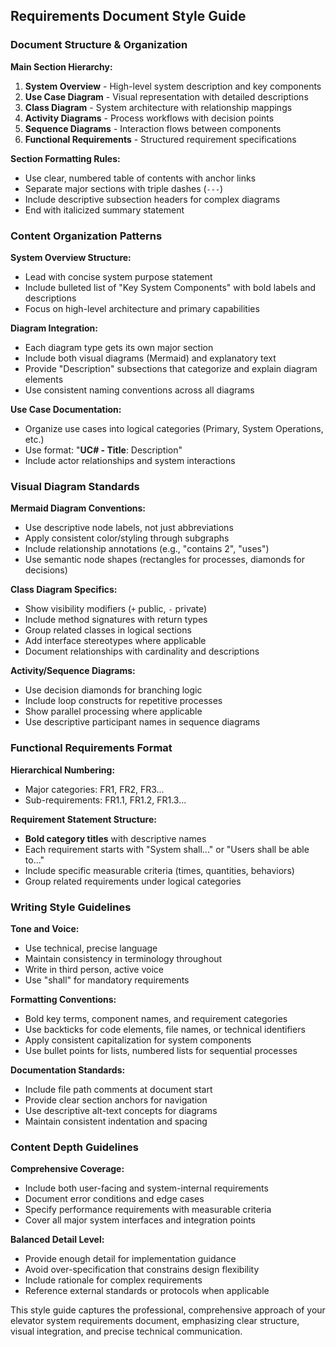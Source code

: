 ## Requirements Document Style Guide

### Document Structure & Organization

**Main Section Hierarchy:**
1. **System Overview** - High-level system description and key components
2. **Use Case Diagram** - Visual representation with detailed descriptions
3. **Class Diagram** - System architecture with relationship mappings
4. **Activity Diagrams** - Process workflows with decision points
5. **Sequence Diagrams** - Interaction flows between components
6. **Functional Requirements** - Structured requirement specifications

**Section Formatting Rules:**
- Use clear, numbered table of contents with anchor links
- Separate major sections with triple dashes (`---`)
- Include descriptive subsection headers for complex diagrams
- End with italicized summary statement

### Content Organization Patterns

**System Overview Structure:**
- Lead with concise system purpose statement
- Include bulleted list of "Key System Components" with bold labels and descriptions
- Focus on high-level architecture and primary capabilities

**Diagram Integration:**
- Each diagram type gets its own major section
- Include both visual diagrams (Mermaid) and explanatory text
- Provide "Description" subsections that categorize and explain diagram elements
- Use consistent naming conventions across all diagrams

**Use Case Documentation:**
- Organize use cases into logical categories (Primary, System Operations, etc.)
- Use format: "**UC# - Title**: Description"
- Include actor relationships and system interactions

### Visual Diagram Standards

**Mermaid Diagram Conventions:**
- Use descriptive node labels, not just abbreviations
- Apply consistent color/styling through subgraphs
- Include relationship annotations (e.g., "contains 2", "uses")
- Use semantic node shapes (rectangles for processes, diamonds for decisions)

**Class Diagram Specifics:**
- Show visibility modifiers (`+` public, `-` private)
- Include method signatures with return types
- Group related classes in logical sections
- Add interface stereotypes where applicable
- Document relationships with cardinality and descriptions

**Activity/Sequence Diagrams:**
- Use decision diamonds for branching logic
- Include loop constructs for repetitive processes
- Show parallel processing where applicable
- Use descriptive participant names in sequence diagrams

### Functional Requirements Format

**Hierarchical Numbering:**
- Major categories: FR1, FR2, FR3...
- Sub-requirements: FR1.1, FR1.2, FR1.3...

**Requirement Statement Structure:**
- **Bold category titles** with descriptive names
- Each requirement starts with "System shall..." or "Users shall be able to..."
- Include specific measurable criteria (times, quantities, behaviors)
- Group related requirements under logical categories

### Writing Style Guidelines

**Tone and Voice:**
- Use technical, precise language
- Maintain consistency in terminology throughout
- Write in third person, active voice
- Use "shall" for mandatory requirements

**Formatting Conventions:**
- Bold key terms, component names, and requirement categories
- Use backticks for code elements, file names, or technical identifiers
- Apply consistent capitalization for system components
- Use bullet points for lists, numbered lists for sequential processes

**Documentation Standards:**
- Include file path comments at document start
- Provide clear section anchors for navigation
- Use descriptive alt-text concepts for diagrams
- Maintain consistent indentation and spacing

### Content Depth Guidelines

**Comprehensive Coverage:**
- Include both user-facing and system-internal requirements
- Document error conditions and edge cases
- Specify performance requirements with measurable criteria
- Cover all major system interfaces and integration points

**Balanced Detail Level:**
- Provide enough detail for implementation guidance
- Avoid over-specification that constrains design flexibility
- Include rationale for complex requirements
- Reference external standards or protocols when applicable

This style guide captures the professional, comprehensive approach of your elevator system requirements document, emphasizing clear structure, visual integration, and precise technical communication.